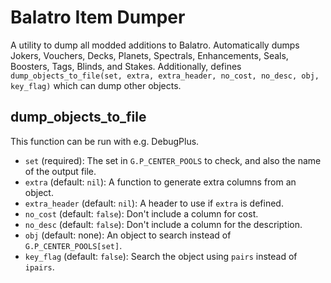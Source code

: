 # Balatro Item Dumper

A utility to dump all modded additions to Balatro. Automatically dumps Jokers, Vouchers, Decks, Planets, Spectrals, Enhancements, Seals, Boosters, Tags, Blinds, and Stakes. Additionally, defines `dump_objects_to_file(set, extra, extra_header, no_cost, no_desc, obj, key_flag)` which can dump other objects.

## dump_objects_to_file

This function can be run with e.g. DebugPlus.

- `set` (required): The set in `G.P_CENTER_POOLS` to check, and also the name of the output file.
- `extra` (default: `nil`): A function to generate extra columns from an object.
- `extra_header` (default: `nil`): A header to use if `extra` is defined.
- `no_cost` (default: `false`): Don't include a column for cost.
- `no_desc` (default: `false`): Don't include a column for the description.
- `obj` (default: none): An object to search instead of `G.P_CENTER_POOLS[set]`.
- `key_flag` (default: `false`): Search the object using `pairs` instead of `ipairs`.
